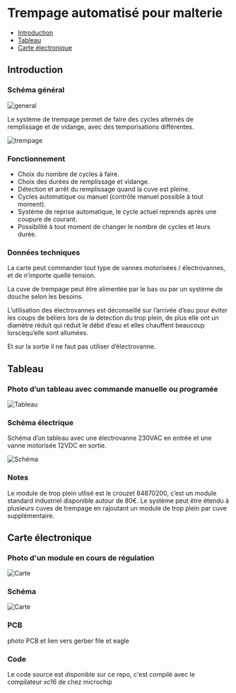 # Trempage automatisé pour malterie


* [Introduction](#introduction)
* [Tableau](#tableau)
* [Carte électronique](#carte-électronique)

## Introduction

### Schéma général

![general](/images/sch_general.png)

Le système de trempage permet de faire des cycles alternés de remplissage et de vidange, avec des temporisations différentes.
 
 ![trempage](/images/temps_trempage.png)

### Fonctionnement

- Choix du nombre de cycles à faire.
- Choix des durées de remplissage et vidange.
- Détection et arrêt du remplissage quand la cuve est pleine.
- Cycles automatique ou manuel (contrôle manuel possible à tout moment).
- Système de reprise automatique, le cycle actuel reprends après une coupure de courant.
- Possibilité à tout moment de changer le nombre de cycles et leurs durée.

### Données techniques 

La carte peut commander tout type de vannes motorisées / électrovannes, et de n’importe quelle tension.

La cuve de trempage peut être alimentée par le bas ou par un système de douche selon les besoins.

L’utilisation des électrovannes est déconseillé sur l’arrivée d’eau pour éviter les coups de béliers lors de la detection du trop plein, de plus elle ont un diamètre réduit qui réduit le débit d’eau et elles chauffent beaucoup lorscequ’elle sont allumées.

Et sur la sortie il ne faut pas utiliser d’électrovanne.


## Tableau

### Photo d’un tableau avec commande manuelle ou programée

![Tableau](/images/tableau.jpg)

### Schéma électrique

Schéma d’un tableau avec une électrovanne 230VAC en entrée et une vanne motorisée 12VDC en sortie.

![Schéma](/images/sch_tableau.png)

### Notes

Le module de trop plein utlisé est le crouzet 84870200, c’est un module standard industriel disponible autour de 80€.
Le système peut être étendu à plusieurs cuves de trempage en rajoutant un module de trop plein par cuve supplémentaire.


## Carte électronique

### Photo d'un module en cours de régulation

![Carte](/images/carte.jpg)

### Schéma

![Carte](/images/sch_carte.png)

### PCB

photo PCB et lien vers gerber file et eagle

### Code

Le code source est disponible sur ce repo, c'est compilé avec le compilateur xc16 de chez microchip


